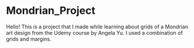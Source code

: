 # Mondrian_Project
Hello! This is a project that I made while learning about grids of a Mondrian art design from the Udemy course by Angela Yu. I used a combination of grids and margins.
